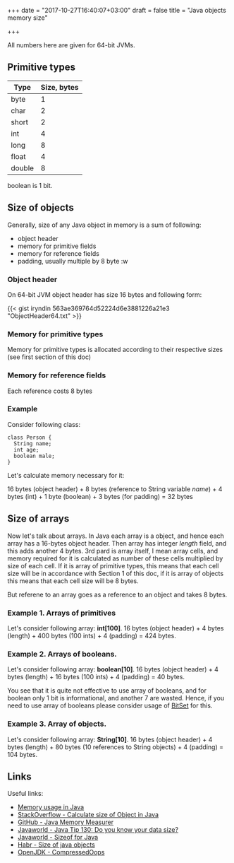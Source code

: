 +++
date = "2017-10-27T16:40:07+03:00"
draft = false
title = "Java objects memory size"

+++

All numbers here are given for 64-bit JVMs. 

## Primitive types

 Type   | Size, bytes 
 -------|-------------
 byte   | 1           
 char   | 2           
 short  | 2           
 int    | 4
 long   | 8
 float  | 4
 double | 8

boolean is 1 bit.

## Size of objects

Generally, size of any Java object in memory is a sum of following: 

* object header
* memory for primitive fields
* memory for reference fields
* padding, usually multiple by 8 byte :w

### Object header
 
On 64-bit JVM object header has size 16 bytes and following form:

{{< gist iryndin 563ae369764d52224d6e3881226a21e3 "ObjectHeader64.txt" >}}

### Memory for primitive types

Memory for primitive types is allocated according to their respective sizes (see first section of this doc)

### Memory for reference fields

Each reference costs 8 bytes

### Example 

Consider following class:

```
class Person {
  String name;
  int age;
  boolean male;
}
```  

Let's calculate memory necessary for it: 

16 bytes (object header) + 8 bytes (reference to String variable _name_) + 4 bytes (int) + 1 byte (boolean) + 3 bytes (for padding) = 32 bytes


## Size of arrays

Now let's talk about arrays. In Java each array is a object, and hence each array has a 16-bytes object header. Then array has integer _length_
field, and this adds another 4 bytes. 3rd pard is array itself, I mean array cells, and memory required for it is calculated as number of these cells multiplied
by size of each cell. If it is array of primitive types, this means that each cell size will be in accordance with Section 1 of this doc, if it is 
array of objects this means that each cell size will be 8 bytes.

But referene to an array goes as a reference to an object and takes 8 bytes.

### Example 1. Arrays of primitives

Let's consider following array: **int[100]**. 16 bytes (object header) + 4 bytes (length) + 400 bytes (100 ints) + 4 (padding) = 424 bytes.

### Example 2. Arrays of booleans.

Let's consider following array: **boolean[10]**. 16 bytes (object header) + 4 bytes (length) + 16 bytes (100 ints) + 4 (padding) = 40 bytes. 

You see that it is quite not effective to use array of booleans, and for boolean only 1 bit is informational, and another 7 are wasted. 
Hence, if you need to use array of booleans please consider usage of [BitSet](https://docs.oracle.com/javase/8/docs/api/java/util/BitSet.html) for this.


### Example 3. Array of objects. 

Let's consider following array: **String[10]**. 16 bytes (object header) + 4 bytes (length) + 80 bytes (10 references to String objects) + 4 (padding) = 104 bytes.

## Links

Useful links:

* [Memory usage in Java](https://www.javamex.com/tutorials/memory/)
* [StackOverflow - Calculate size of Object in Java](https://stackoverflow.com/questions/9368764/calculate-size-of-object-in-java)
* [GitHub - Java Memory Measurer](https://github.com/DimitrisAndreou/memory-measurer)
* [Javaworld - Java Tip 130: Do you know your data size?](https://www.javaworld.com/article/2077496/testing-debugging/java-tip-130--do-you-know-your-data-size-.html)
* [Javaworld - Sizeof for Java](https://www.javaworld.com/article/2077408/core-java/sizeof-for-java.html)
* [Habr - Size of java objects](https://habrahabr.ru/post/134102/)
* [OpenJDK - CompressedOops](https://wiki.openjdk.java.net/display/HotSpot/CompressedOops)